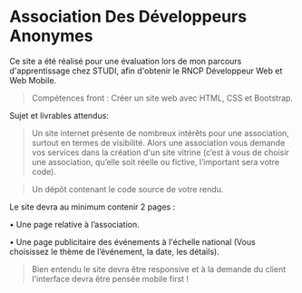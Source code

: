 # Association Des Développeurs Anonymes

Ce site a été réalisé pour une évaluation lors de mon parcours d'apprentissage chez STUDI, afin d'obtenir le RNCP Développeur Web et Web Mobile.

> Compétences front : Créer un site web avec HTML, CSS et Bootstrap.

Sujet et livrables attendus: 
> Un site internet présente de nombreux intérêts pour une association, surtout en termes de visibilité. Alors une association vous demande vos services dans la création d'un site vitrine (c’est à vous de choisir une association, qu’elle soit réelle ou fictive, l’important sera votre code).

> Un dépôt contenant le code source de votre rendu.

Le site devra au minimum contenir 2 pages :

• Une page relative à l’association.

• Une page publicitaire des événements à l'échelle national (Vous choisissez le thème de l’événement, la date, les détails).

>Bien entendu le site devra être responsive et à la demande du client l'interface devra être pensée mobile first !